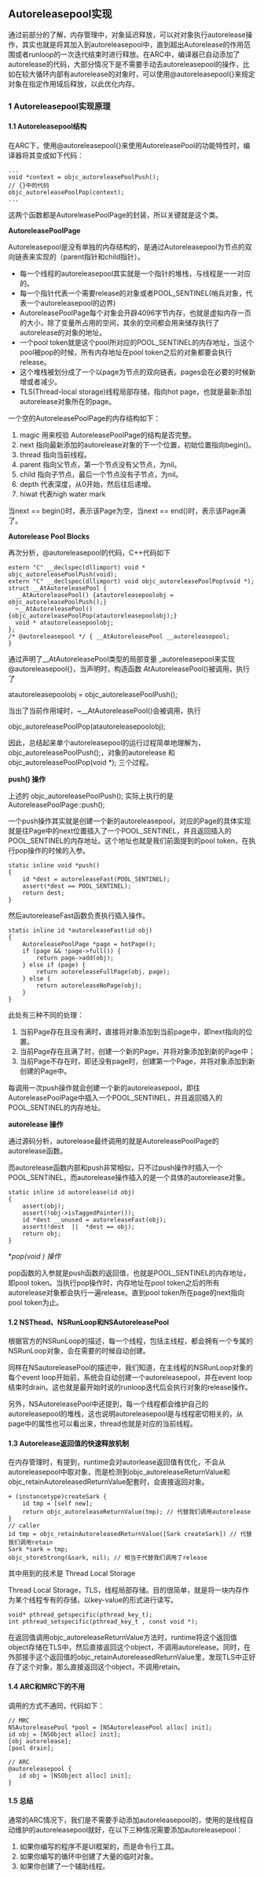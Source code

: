 ## Autoreleasepool实现

通过前部分的了解，内存管理中，对象延迟释放，可以对对象执行autorelease操作，其实也就是将其加入到autoreleasepool中，直到超出Autorelease的作用范围或者runloop的一次迭代结束时进行释放。在ARC中，编译器已自动添加了autorelease的代码，大部分情况下是不需要手动去autoreleasepool的操作，比如在较大循环内部有autorelease的对象时，可以使用@autoreleasepool{}来规定对象在指定作用域后释放，以此优化内存。

### 1 Autoreleasepool实现原理

#### 1.1 Autoreleasepool结构

在ARC下，使用@autoreleasepool{}来使用AutoreleasePool的功能特性时，编译器将其变成如下代码：

```
...
void *context = objc_autoreleasePoolPush();
// {}中的代码
objc_autoreleasePoolPop(context);
...
```

这两个函数都是AutoreleasePoolPage的封装，所以关键就是这个类。

**AutoreleasePoolPage**

Autoreleasepool是没有单独的内存结构的，是通过Autoreleasepool为节点的双向链表来实现的（parent指针和child指针）。

- 每一个线程的autoreleasepool其实就是一个指针的堆栈，与线程是一一对应的。
- 每一个指针代表一个需要release的对象或者POOL_SENTINEL(哨兵对象，代表一个autoreleasepool的边界)
- AutoreleasePoolPage每个对象会开辟4096字节内存，也就是虚拟内存一页的大小，除了变量所占用的空间，其余的空间都会用来储存执行了autorelease的对象的地址。
- 一个pool token就是这个pool所对应的POOL_SENTINEL的内存地址，当这个pool被pop的时候，所有内存地址在pool token之后的对象都要会执行release。
- 这个堆栈被划分成了一个以page为节点的双向链表。pages会在必要的时候新增或者减少。
- TLS(Thread-local storage)线程局部存储，指向hot page，也就是最新添加autorelease对象所在的page。



一个空的AutoreleasePoolPage的内存结构如下：

1. magic 用来校验 AutoreleasePoolPage的结构是否完整。
2. next 指向最新添加的autorelease对象的下一个位置，初始位置指向begin()。
3. thread 指向当前线程。
4. parent 指向父节点，第一个节点没有父节点，为nil。
5. child 指向子节点，最后一个节点没有子节点，为nil。
6. depth 代表深度，从0开始，然后往后递增。
7. hiwat 代表high water mark

当next == begin()时，表示该Page为空，当next == end()时，表示该Page满了。



**Autorelease Pool Blocks**

再次分析，@autoreleasepool的代码，C++代码如下

```
extern "C" __declspec(dllimport) void * objc_autoreleasePoolPush(void);
extern "C" __declspec(dllimport) void objc_autoreleasePoolPop(void *);
struct __AtAutoreleasePool {
  __AtAutoreleasePool() {atautoreleasepoolobj = objc_autoreleasePoolPush();}
  ~__AtAutoreleasePool() {objc_autoreleasePoolPop(atautoreleasepoolobj);}
  void * atautoreleasepoolobj;
};
/* @autoreleasepool */ { __AtAutoreleasePool __autoreleasepool;
}
```

通过声明了__AtAutoreleasePool类型的局部变量 _autoreleasepool来实现@autoreleasepool{}，当声明时，构造函数 AtAutoreleasePool()被调用，执行了

atautoreleasepoolobj = objc_autoreleasePoolPush();

当出了当前作用域时，~__AtAutoreleasePool()会被调用，执行

objc_autoreleasePoolPop(atautoreleasepoolobj);

因此，总结起来单个autoreleasepool的运行过程简单地理解为，objc_autoreleasePoolPush();，对象的autorelease 和 objc_autoreleasePoolPop(void *); 三个过程。



**push() 操作**

上述的 objc_autoreleasePoolPush(); 实际上执行的是 AutoreleasePoolPage::push();

一个push操作其实就是创建一个新的autoreleasepool，对应的Page的具体实现就是往Page中的next位置插入了一个POOL_SENTINEL，并且返回插入的POOL_SENTINEL的内存地址。这个地址也就是我们前面提到的pool token，在执行pop操作的时候的入参。

```
static inline void *push()
{
    id *dest = autoreleaseFast(POOL_SENTINEL);
    assert(*dest == POOL_SENTINEL);
    return dest;
}
```

然后autoreleaseFast函数负责执行插入操作。

```
static inline id *autoreleaseFast(id obj)
{
    AutoreleasePoolPage *page = hotPage();
    if (page && !page->full()) {
        return page->add(obj);
    } else if (page) {
        return autoreleaseFullPage(obj, page);
    } else {
        return autoreleaseNoPage(obj);
    }
}
```

此处有三种不同的处理：

1. 当前Page存在且没有满时，直接将对象添加到当前page中，即next指向的位置。
2. 当前Page存在且满了时，创建一个新的Page，并将对象添加到新的Page中；
3. 当前Page不存在时，即还没有page时，创建第一个Page，并将对象添加到新创建的Page中。

每调用一次push操作就会创建一个新的autoreleasepool，即往AutoreleasePoolPage中插入一个POOL_SENTINEL，并且返回插入的POOL_SENTINEL的内存地址。



**autorelease 操作**

通过源码分析，autorelease最终调用的就是AutoreleasePoolPage的autorelease函数。

而autorelease函数内部和push非常相似，只不过push操作时插入一个POOL_SENTINEL，而autorelease操作插入的是一个具体的autorelease对象。

```
static inline id autorelease(id obj)
{
    assert(obj);
    assert(!obj->isTaggedPointer());
    id *dest __unused = autoreleaseFast(obj);
    assert(!dest  ||  *dest == obj);
    return obj;
}
```



**pop(void *) 操作**

pop函数的入参就是push函数的返回值，也就是POOL_SENTINEL的内存地址，即pool token。当执行pop操作时，内存地址在pool token之后的所有autorelease对象都会执行一遍release。直到pool token所在page的next指向pool token为止。



#### 1.2 NSThead、NSRunLoop和NSAutoreleasePool

根据官方的NSRunLoop的描述，每一个线程，包括主线程，都会拥有一个专属的NSRunLoop对象，会在需要的时候自动创建。

同样在NSautoreleasePool的描述中，我们知道，在主线程的NSRunLoop对象的每个event loop开始前，系统会自动创建一个autoreleasepool，并在event loop结束时drain。这也就是最开始时说的runloop迭代后会执行对象的release操作。

另外，NSAutoreleasePool中还提到，每一个线程都会维护自己的autoreleasepool的堆栈，这也说明autoreleasepool是与线程密切相关的，从page中的属性也可以看出来，thread也就是对应的当前线程。



#### 1.3 Autorelease返回值的快速释放机制

在内存管理时，有提到，runtime会对autorlease返回值有优化，不会从autoreleasepool中取对象，而是检测到objc_autoreleaseReturnValue和objc_retainAutoreleasedReturnValue配套时，会直接返回对象。

```
+ (instancetype)createSark {
    id tmp = [self new];
    return objc_autoreleaseReturnValue(tmp); // 代替我们调用autorelease
}
// caller
id tmp = objc_retainAutoreleasedReturnValue([Sark createSark]) // 代替我们调用retain
Sark *sark = tmp;
objc_storeStrong(&sark, nil); // 相当于代替我们调用了release
```

其中用到的技术是 Thread Local Storage

Thread Local Storage，TLS，线程局部存储。目的很简单，就是将一块内存作为某个线程专有的存储，以key-value的形式进行读写。

```
void* pthread_getspecific(pthread_key_t);
int pthread_setspecific(pthread_key_t , const void *);
```

在返回值调用objc_autoreleaseReturnValue方法时，runtime将这个返回值object存储在TLS中，然后直接返回这个object，不调用autorelease。同时，在外部接手这个返回值的objc_retainAutoreleasedReturnValue里，发现TLS中正好存了这个对象，那么直接返回这个object，不调用retain。



#### 1.4 ARC和MRC下的不用

调用的方式不通同，代码如下：

```
// MRC 
NSAutoreleasePool *pool = [NSAutoreleasePool alloc] init]; 
id obj = [NSObject alloc] init]; 
[obj autorelease]; 
[pool drain];

// ARC 
@autoreleasepool { 
   id obj = [NSObject alloc] init]; 
} 	
```



#### 1.5 总结

通常的ARC情况下，我们是不需要手动添加autoreleasepool的，使用的是线程自动维护的autoreleasepool就好，在以下三种情况需要添加autoreleasepool：

1. 如果你编写的程序不是UI框架的，而是命令行工具。
2. 如果你编写的循环中创建了大量的临时对象。
3. 如果你创建了一个辅助线程。

